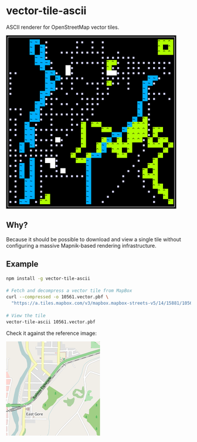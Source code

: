 # vector-tile-ascii

ASCII renderer for OpenStreetMap vector tiles.

![Screenshot](examples/screenshot.png)


## Why?

Because it should be possible to download and view a single tile without configuring a massive Mapnik-based rendering infrastructure.


## Example

```bash
npm install -g vector-tile-ascii

# Fetch and decompress a vector tile from MapBox
curl --compressed -o 10561.vector.pbf \
  "https://a.tiles.mapbox.com/v3/mapbox.mapbox-streets-v5/14/15881/10561.vector.pbf"

# View the tile
vector-tile-ascii 10561.vector.pbf
```

Check it against the reference image:

![Map tile](examples/10561.png)
